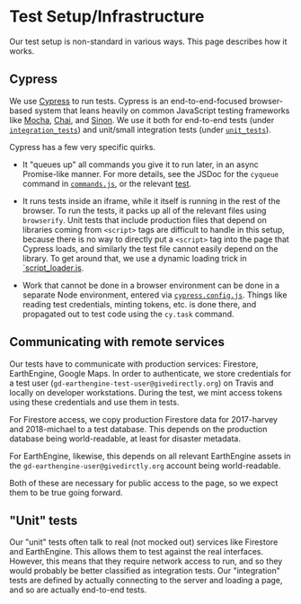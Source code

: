 # Test Setup/Infrastructure

Our test setup is non-standard in various ways. This page describes how it
works.

## Cypress

We use [Cypress](https://cypress.io) to run tests. Cypress is an
end-to-end-focused browser-based system that leans heavily on common JavaScript
testing frameworks like [Mocha](https://mochajs.org/),
[Chai](https://www.chaijs.com/), and [Sinon](https://sinonjs.org/). We use it
both for end-to-end tests (under
[`integration_tests`](./integration/integration_tests)) and unit/small
integration tests (under [`unit_tests`](./integration/unit_tests)).

Cypress has a few very specific quirks.

*   It "queues up" all commands you give it to run later, in an async
    Promise-like manner. For more details, see the JSDoc for the `cyqueue`
    command in [`commands.js`](./support/commands.js), or the relevant
    [test](./integration/unit_tests/cyqueue_test.js).

*   It runs tests inside an iframe, while it itself is running in the rest of
    the browser. To run the tests, it packs up all of the relevant files using
    `browserify`. Unit tests that include production files that depend on
    libraries coming from `<script>` tags are difficult to handle in this setup,
    because there is no way to directly put a `<script>` tag into the page that
    Cypress loads, and similarly the test file cannot easily depend on the
    library. To get around that, we use a dynamic loading trick in
    [`script_loader.js](./support/script_loader.js).

*   Work that cannot be done in a browser environment can be done in a separate
    Node environment, entered via [`cypress.config.js`](../cypress.config.js).
    Things like reading test credentials, minting tokens, etc. is done there,
    and propagated out to test code using the `cy.task` command.

## Communicating with remote services

Our tests have to communicate with production services: Firestore, EarthEngine,
Google Maps. In order to authenticate, we store credentials for a test user
(`gd-earthengine-test-user@givedirectly.org`) on Travis and locally on developer
workstations. During the test, we mint access tokens using these credentials and
use them in tests.

For Firestore access, we copy production Firestore data for 2017-harvey and
2018-michael to a test database. This depends on the production database being
world-readable, at least for disaster metadata.

For EarthEngine, likewise, this depends on all relevant EarthEngine assets in
the `gd-earthengine-user@givedirctly.org` account being world-readable.

Both of these are necessary for public access to the page, so we expect them to
be true going forward.

## "Unit" tests

Our "unit" tests often talk to real (not mocked out) services like Firestore and
EarthEngine. This allows them to test against the real interfaces. However, this
means that they require network access to run, and so they would probably be
better classified as integration tests. Our "integration" tests are defined by
actually connecting to the server and loading a page, and so are actually
end-to-end tests.
